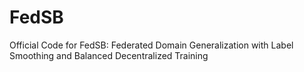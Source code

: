 # FedSB
Official Code for FedSB: Federated Domain Generalization with Label Smoothing and Balanced Decentralized Training
